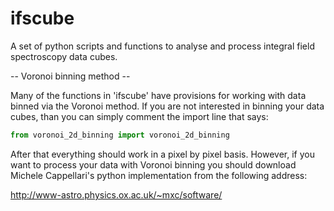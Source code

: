 # ifscube
A set of python scripts and functions to analyse and process integral field spectroscopy data cubes.


 -- Voronoi binning method --

Many of the functions in 'ifscube' have provisions for working with data
binned via the Voronoi method. If you are not interested in binning your
data cubes, than you can simply comment the import line that says:

```python
from voronoi_2d_binning import voronoi_2d_binning
```

After that everything should work in a pixel by pixel basis.
However, if you want to process your data with Voronoi binning you
should download Michele Cappellari's python implementation from the
following address:

http://www-astro.physics.ox.ac.uk/~mxc/software/
